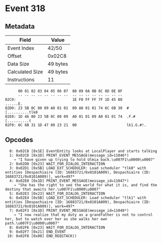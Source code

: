 # Event 318

## Metadata

| Field           | Value    |
|-----------------|----------|
| Event Index     | 42/50    |
| Offset          | 0x02C8   |
| Data Size       | 49 bytes |
| Calculated Size | 49 bytes |
| Instructions    | 11       |

```
      00 01 02 03 04 05 06 07  08 09 0A 0B 0C 0D 0E 0F
      -- -- -- -- -- -- -- --  -- -- -- -- -- -- -- --
02C0:                          1E F0 FF FF 7F 1D 45 80          ......E.
02D0: 23 5B 0C 80 09 A0 01 01  09 A0 01 01 74 6C 6B 30  #[..........tlk0
02E0: 1D 46 80 23 5B 0C 80 09  A0 01 01 09 A0 01 01 74  .F.#[..........t
02F0: 6C 6B 31 1D 47 80 23 21  00                       lk1.G.#!.       
```

## Opcodes

```
  0: 0x02C8 [0x1E] EventEntity looks at LocalPlayer and starts talking
  1: 0x02CD [0x1D] PRINT_EVENT_MESSAGE(message_id=11046*)
    → "I have given up trying to hold Ulmia back.\u007F1\u0000\u0007"
  2: 0x02D0 [0x23] WAIT_FOR_DIALOG_INTERACTION
  3: 0x02D1 [0x5B] LOAD_EXT_SCHEDULER: Load scheduler "tlk0" with entities [Despachiaire (ID: 16883721/0x0101A009), Despachiaire (ID: 16883721/0x0101A009)], work=497*
  4: 0x02E0 [0x1D] PRINT_EVENT_MESSAGE(message_id=11047*)
    → "She has the right to see the world for what it is, and find the destiny that awaits her.\u007F1\u0000\u0007"
  5: 0x02E3 [0x23] WAIT_FOR_DIALOG_INTERACTION
  6: 0x02E4 [0x5B] LOAD_EXT_SCHEDULER: Load scheduler "tlk1" with entities [Despachiaire (ID: 16883721/0x0101A009), Despachiaire (ID: 16883721/0x0101A009)], work=497*
  7: 0x02F3 [0x1D] PRINT_EVENT_MESSAGE(message_id=11048*)
    → "I now realize that my duty as a grandfather is not to control her, but to watch over her as she walks her own path.\u007F1\u0000\u0007"
  8: 0x02F6 [0x23] WAIT_FOR_DIALOG_INTERACTION
  9: 0x02F7 [0x21] END_EVENT
 10: 0x02F8 [0x00] END_REQSTACK()
```
